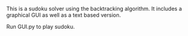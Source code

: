 This is a sudoku solver using the backtracking algorithm. It includes a graphical GUI as well as a text based version.

Run GUI.py to play sudoku.
